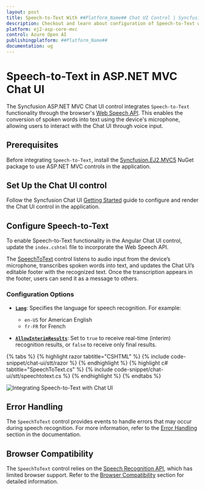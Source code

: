 ```yaml
---
layout: post
title: Speech-to-Text With ##Platform_Name## Chat UI Control | Syncfusion
description: Checkout and learn about configuration of Speech-to-Text with Azure OpenAI in ##Platform_Name## Chat UI control of Syncfusion Essential JS 2 and more.
platform: ej2-asp-core-mvc
control: Azure Open AI
publishingplatform: ##Platform_Name##
documentation: ug
---
```

 
# Speech-to-Text in ASP.NET MVC Chat UI

The Syncfusion ASP.NET MVC Chat UI control integrates `Speech-to-Text` functionality through the browser's [Web Speech API](https://developer.mozilla.org/en-US/docs/Web/API/Web_Speech_API). This enables the conversion of spoken words into text using the device's microphone, allowing users to interact with the Chat UI through voice input.

## Prerequisites

Before integrating `Speech-to-Text`, install the [Syncfusion.EJ2.MVC5](https://www.nuget.org/packages/Syncfusion.EJ2.MVC5) NuGet package to use ASP.NET MVC controls in the application.

## Set Up the Chat UI control

Follow the Syncfusion Chat UI [Getting Started](./getting-started) guide to configure and render the Chat UI control in the application.

## Configure Speech-to-Text

To enable Speech-to-Text functionality in the Angular Chat UI control, update the `index.cshtml` file to incorporate the Web Speech API.

The [SpeechToText](https://ej2.syncfusion.com/aspnetmvc/documentation/speech-to-text/getting-started) control listens to audio input from the device’s microphone, transcribes spoken words into text, and updates the Chat UI’s editable footer with the recognized text. Once the transcription appears in the footer, users can send it as a message to others.

### Configuration Options

* **[`Lang`](https://help.syncfusion.com/cr/aspnetmvc-js2/Syncfusion.EJ2.Inputs.SpeechToText.html#Syncfusion_EJ2_Inputs_SpeechToText_Lang)**: Specifies the language for speech recognition. For example:

    * `en-US` for American English
    * `fr-FR` for French

* **[`AllowInterimResults`](https://help.syncfusion.com/cr/aspnetmvc-js2/Syncfusion.EJ2.Inputs.SpeechToText.html#Syncfusion_EJ2_Inputs_SpeechToText_AllowInterimResults)**: Set to `true` to receive real-time (interim) recognition results, or `false` to receive only final results.
 
{% tabs %}
{% highlight razor tabtitle="CSHTML" %}
{% include code-snippet/chat-ui/stt/razor %}
{% endhighlight %}
{% highlight c# tabtitle="SpeechToText.cs" %}
{% include code-snippet/chat-ui/stt/speechtotext.cs %}
{% endhighlight %}
{% endtabs %}

![Integrating Speech-to-Text with Chat UI](images/chatui-stt.png)

## Error Handling

The `SpeechToText` control provides events to handle errors that may occur during speech recognition. For more information, refer to the [Error Handling](https://ej2.syncfusion.com/aspnetmvc/documentation/speech-to-text/speech-recognition#error-handling ) section in the documentation.

## Browser Compatibility

The `SpeechToText` control relies on the [Speech Recognition API](https://ej2.syncfusion.com/aspnetmvc/documentation/speech-to-text/speech-recognition#browser-support), which has limited browser support. Refer to the [Browser Compatibility](https://ej2.syncfusion.com/aspnetmvc/documentation/speech-to-text/speech-recognition#browser-support) section for detailed information.
